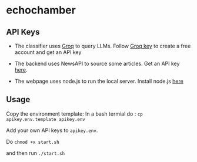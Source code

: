 # echochamber

## API Keys

* The classifier uses [Groq](https://groq.com/) to query LLMs. Follow [Groq key](https://console.groq.com/keys) to create a free account and get an API key

* The backend uses NewsAPI to source some articles. Get an API key [here](https://newsapi.org/).

* The webpage uses node.js to run the local server. Install node.js [here](https://nodejs.org/en)

## Usage

Copy the environment template:
In a bash termial do : `cp apikey.env.template apikey.env`

Add your own API keys to `apikey.env`.

Do `chmod +x start.sh`

and then run `./start.sh`

